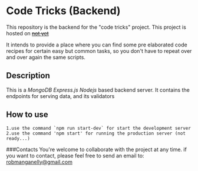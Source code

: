 # Code Tricks (Backend)

This repository is the backend for the "code tricks" project.
This project is hosted on ~~[not yet](https://fake.com)~~ 

It intends to provide a place where you can find some pre elaborated code recipes for certain easy but common tasks, so you don't have to repeat over and over again the same scripts.

## Description
This is a *MongoDB Express.js Nodejs* based backend server. 
It contains the endpoints for serving data, and its validators

## How to use
    1.use the command `npm run start-dev` for start the development server
    2.use the command 'npm start' for running the production server (not ready...)

###Contacts
You're welcome to collaborate with the project at any time.
if you want to contact, please feel free to send an email to:
robmanganelly@gmail.com
